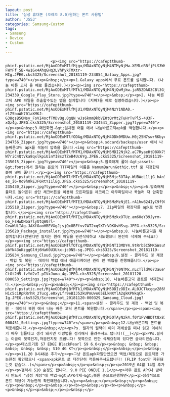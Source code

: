 ```yaml
---
layout: post
title: '삼성 휴대폰 (오레오 8.0)원하는 폰트 사용법'
author: 'JS53'
categories: Samsung-Custom
tags:
- Samsung
- Device
- Custom
-
---
```



<script> location.href='https://cafe.naver.com/develoid/834110' ; </script>


















						<p><img src="https://cafeptthumb-phinf.pstatic.net/MjAxODExMTlfMjgx/MDAxNTQyNjM4NTMyNjMw.XEMLeRBfjPLS3WKiZlmLrQLzoU4DhQqbS7r45bUmJ24g.B7Z6XF-FWYFf_SB-4w1Gx4AhqGHq3LVhPykTMXtr-HIg.JPEG.cks5325/Screenshot_20181119-234054_Galaxy_Apps.jpg?type=w740"></p><p>&nbsp;</p><p>1.Galaxy apps에서 무료 폰트를 설치합니다. (나눔 바른 고딕 을 예로 들겠습니다.)</p><p><img src="https://cafeptthumb-phinf.pstatic.net/MjAxODExMTlfMTk1/MDAxNTQyNjM4NjQwMjkw.jaR5ZDAO3CBl3GjfFnu9v7G4SSzzvPhUtoX_1Go8WUgg.esRFfvmiEBd9JjWlLgKaQgyC0bF2k0StYbx6ocXsvuEg.JPEG.cks5325/Screenshot_20181119-234339_Google_Play_Store.jpg?type=w740"></p><p>&nbsp;</p><p>2. 나눔 바른 고딕 APK 파일을 추출할수있는 앱을 설치합니다 (지퍼7을 예로 설명하겠습니다.)</p><p><img src="https://cafeptthumb-phinf.pstatic.net/MjAxODExMTlfMjU1/MDAxNTQyNjM4NzY1NDA0.-rlZ5buAh701aXMKJ-G38gsB5OMsy_FoVI4ocfTMDvQg.0gQN_wJs6kmmDkbVE0tQrMt2TuHrTvPl5-4U3F-xQz4g.JPEG.cks5325/Screenshot_20181119-234541_Zipper.jpg?type=w740"></p><p>&nbsp;3.메인화면-&gt;설치됀 어플 에서 나눔바른고딕apk를 백업합니다.</p><p><img src="https://cafeptthumb-phinf.pstatic.net/MjAxODExMTlfODAg/MDAxNTQyNjM4ODk0MDUw.H0j25N7swrRKbycvPnRyWZA3c7K2EMfyOCiQuWL79nQg.X9v0V0AJ48KwoPpMhPAOsI4BwjCRaXIL1_decW6ZsN4g.JPEG.cks5325/Screenshot_20181119-234756_Zipper.jpg?type=w740"></p><p>&nbsp;4.sdcard/backups/user 에서 나눔바른고딕 apk를 꾹눌러 압축을 풉니다.<img src="https://cafeptthumb-phinf.pstatic.net/MjAxODExMTlfMTM1/MDAxNTQyNjM5MDI2Njk2.aC7RyaeHtD8Xk7Sx2fUtAE6OOXvOzR_IqNaBWBO7trUg.09b5cTq-W7riC4QtVka8qxlkpiUinYI8szTZeB4Uc6Yg.JPEG.cks5325/Screenshot_20181119-235015_Zipper.jpg?type=w740"></p><p>&nbsp;5.압축해제 폴더-&gt;assets-&gt;fonts에서 원하는 폰트의 TTF파일의 이름을 NanumBarunGothic.ttf 로 지정한뒤 붙여 넣어 줍니다.</p><p><img src="https://cafeptthumb-phinf.pstatic.net/MjAxODExMTlfMTc5/MDAxNTQyNjM5Mjc5OTAy.WUBWeL1ljG_hAn3fOiwBU1bfK0NZslai1_uhqRhjEIYg.l6XtZUCYouTeAmJEorJ-es_i6-0o9h0kEJF6RtYI1lEg.JPEG.cks5325/Screenshot_20181119-235430_Zipper.jpg?type=w740"></p><p>&nbsp;</p><p>&nbsp;</p><p>6.압축해제 풀더로 돌아온뒤 상단 체크버튼을 이용해 모든파일을 체크하고 아무파일이나 꾹눌러 재 압축합니다.<img src="https://cafeptthumb-phinf.pstatic.net/MjAxODExMTlfMTE3/MDAxNTQyNjM5MzMzNjE1.rA1hw824IyC9f90bbHbjR5S8aqvR1ET7RJqh5nZECpwg.A8o_WJ5xP2rXVWtfqWxfLD92mnJY8FpUsW_h8T3qOvMg.JPEG.cks5325/Screenshot_20181119-235518_Zipper.jpg?type=w740"></p><p>&nbsp;7. Zip파일의 확장자를 apk로 변경합니다.</p><p><img src="https://cafeptthumb-phinf.pstatic.net/MjAxODExMTlfMTEy/MDAxNTQyNjM5MzkxOTUz.am60eY39Jyrm-6o_FsHwDHoa7lyUtqW0rl-CewWULIAg.JAXfOaoHBEVXgJjsjQx8BFfvv7AT2xq9XTrVOKOvHSsg.JPEG.cks5325/Screenshot_20181119-235620_Package_installer.jpg?type=w740"></p><p>&nbsp;8. 나눔바른고딕을 재설치합니다(안됀다면 필자는 원래 파일을 완전삭제하고 시도했으니 완전히 삭제해 주세요!)</p><p><img src="https://cafeptthumb-phinf.pstatic.net/MjAxODExMTlfOTcg/MDAxNTQyNjM5NTI3MDY4.9tRrb5C5MKGWsuNe_gQq5vL4nmxvk_FD8MRuig6wXH4g.sUJykVl4P-abYN43uKzggGlHj6HaK0U3Ukx-jc9N5-sg.JPEG.cks5325/Screenshot_20181119-235834_Samsung_Cloud.jpg?type=w740"></p><p>&nbsp;9.설정 - 클라우드 및 계정 - 백업 및 복원 - 데이터 백업 에서 애플리케이션 관리 만 백업을 진행해줍니다.</p><p><img src="https://cafeptthumb-phinf.pstatic.net/MjAxODExMjBfMjM4/MDAxNTQyNjM5NjY0NTMx.nLcTlldV673aueYfJ56VkkeJq31hT5LpiX7tgDc5D_Mg.xyoRCBVss4Nb2Y5J-CtGt2H5-fzYd2vI-pIVxJuma_4g.JPEG.cks5325/Screenshot_20181120-000053_Settings.jpg?type=w740"></p><p>&nbsp;10. 나눔바른고딕 폰트를 삭제합니다.</p><p>&nbsp;</p><p>&nbsp;</p><p><img src="https://cafeptthumb-phinf.pstatic.net/MjAxODExMjBfMTk1/MDAxNTQyNjM5ODIzODIx.AL0JCTkcgqv286N6i5dEB2BC-Hic5ciRpRRrhR_2Tucg.e0xyLfr9eBIJ52kUPmUvo65ELkNXYlA2qkKPNkqCk-Ig.JPEG.cks5325/Screenshot_20181120-000329_Samsung_Cloud.jpg?type=w740"></p><p>&nbsp;</p><p>11.<span>설정 - 클라우드 및 계정 - 백업 및 복원 - 데이터 복원 에서 나눔 바른 고딕 폰트를 복원합니다.</span></p><p><span><img src="https://cafeptthumb-phinf.pstatic.net/MjAxODExMjBfMTcx/MDAxNTQyNjM5OTAyNzk4.f0Y1FVHBDTt8x87nBuGCbeacEi9dZRHwwnngA3SxM6Mg.x8FXTM_RyNdA6xV7dB7wPBO9KufKsrOL4QWIYvTzh8gg.JPEG.cks5325/Screenshot_20181120-000451_Settings.jpg?type=w740"></span></p><p>&nbsp;12.나눔바른고딕 폰트를 적용해줍니다.</p><p>&nbsp;</p><p>Ps. 필자의 필력이 이미 저세상을 떠나 읽고 이해하기 매우 힘들다고 생각 돼시면 이방법을 정리해서 올려주셔도 됍니다!(__)</p><p>PPs.필자는 이글이 뒷북인지,처음인지도 모릅니다! 뒷북으로 인한 삭제요청이 있다면 글내리겠습니다.</p><p>테스트기종 S7 EDGE BlackPearl S9 6.0</p><p>&nbsp; &nbsp; &nbsp; &nbsp; &nbsp; &nbsp; S10 4G KT</p><p>&nbsp;</p><p>&nbsp;</p><p>&nbsp;</p><p>11.20 8시46분 추가</p><p>그냥 폰트apk파일만있으면 백업/복원으로 폰트적용 가능한점 확인했으니 <span>apk폰트 로 더간단히 적용해주셔도됍니다! (FLIP font만 지원돼는것 같슴다..)</span></p><p>&nbsp;</p><p>&nbsp;</p><p>2019년 04월 14일 추가</p><p>갤럭시 S10 순정도 됍니다. 9.0 PIE ONEUI 1.1</p><p>아무 폰트 APK나 받아서 반드시 "삼성 계정"에 백업-&gt;APK삭제-&gt;복원 순으로진행하면</p><p>정상적으로 폰트 적용이 가능한게 확인돼었습니다.</p><p>&nbsp;</p><p>&nbsp;</p><p>&nbsp;</p><p>&nbsp;</p><p>&nbsp;</p><b><p>&nbsp;</p><b><p>&nbsp;</p><p>&nbsp;</p><p>&nbsp;</p><p>&nbsp;</p>

